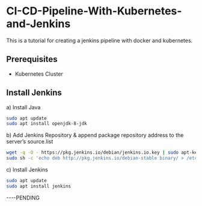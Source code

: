 # CI-CD-Pipeline-With-Kubernetes-and-Jenkins

This is a tutorial for creating a jenkins pipeline with docker and kubernetes.

## Prerequisites

- Kubernetes Cluster


## Install Jenkins

a) Install Java

```sh
sudo apt update
sudo apt install openjdk-8-jdk
```

b) Add Jenkins Repository & append package repository address to the server’s source.list

```sh
wget -q -O - https://pkg.jenkins.io/debian/jenkins.io.key | sudo apt-key add -
sudo sh -c 'echo deb http://pkg.jenkins.io/debian-stable binary/ > /etc/apt/sources.list.d/jenkins.list'
```
c) Install Jenkins

```sh
sudo apt update
sudo apt install jenkins
```


----PENDING
